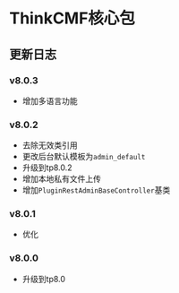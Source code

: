 # ThinkCMF核心包

## 更新日志
### v8.0.3
* 增加多语言功能

### v8.0.2
* 去除无效类引用
* 更改后台默认模板为`admin_default`
* 升级到tp8.0.2
* 增加本地私有文件上传
* 增加`PluginRestAdminBaseController`基类

### v8.0.1
* 优化

### v8.0.0
* 升级到tp8.0



